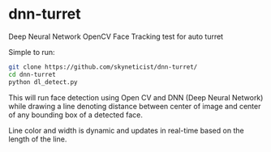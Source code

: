# dnn-turret
Deep Neural Network OpenCV Face Tracking test for auto turret

Simple to run:


```Bash
git clone https://github.com/skyneticist/dnn-turret/
cd dnn-turret
python dl_detect.py
```

This will run face detection using Open CV and DNN (Deep Neural Network) while drawing a line denoting distance between center of image and center of any bounding box of a detected face.

Line color and width is dynamic and updates in real-time based on the length of the line.
